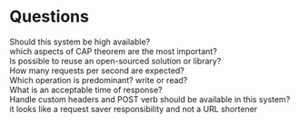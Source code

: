 # Questions  
Should this system be high available?  
which aspects of CAP theorem are the most important?  
Is possible to reuse an open-sourced solution or library?  
How many requests per second are expected?  
Which operation is predominant? write or read?  
What is an acceptable time of response?  
Handle custom headers and POST verb should be available in this system? it looks like a request saver responsibility and not a URL shortener
